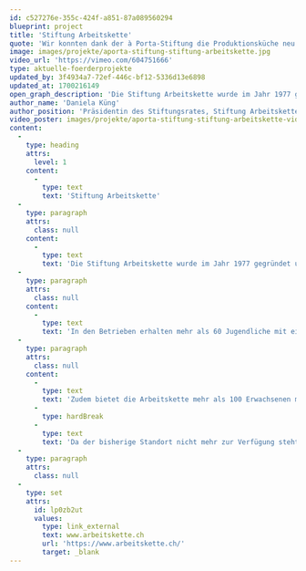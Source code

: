 ```yaml
---
id: c527276e-355c-424f-a851-87a089560294
blueprint: project
title: 'Stiftung Arbeitskette'
quote: 'Wir konnten dank der à Porta-Stiftung die Produktionsküche neu aufbauen und so Arbeits- und Ausbildungsplätze retten.'
image: images/projekte/aporta-stiftung-stiftung-arbeitskette.jpg
video_url: 'https://vimeo.com/604751666'
type: aktuelle-foerderprojekte
updated_by: 3f4934a7-72ef-446c-bf12-5336d13e6898
updated_at: 1700216149
open_graph_description: 'Die Stiftung Arbeitskette wurde im Jahr 1977 gegründet und engagiert sich in verschiedenen Arbeitsintegrationsprojekten. Als Pionierin eröffnete sie 1994 den ersten eigenen Gastronomiebetrieb in der Schweiz mit Integrationsarbeitsplätzen. Das Restaurant Limmathof steht noch heute erfolgreich unter Führung der Arbeitskette. Inzwischen gehören sechs weitere, von Gastroprofis geführte Betriebe zur Familie der Arbeitskette. Dies ist ein klarer Erfolgsausweis für dieses Modell.'
author_name: 'Daniela Küng'
author_position: 'Präsidentin des Stiftungsrates, Stiftung Arbeitskette'
video_poster: images/projekte/aporta-stiftung-stiftung-arbeitskette-video-poster.jpg
content:
  -
    type: heading
    attrs:
      level: 1
    content:
      -
        type: text
        text: 'Stiftung Arbeitskette'
  -
    type: paragraph
    attrs:
      class: null
    content:
      -
        type: text
        text: 'Die Stiftung Arbeitskette wurde im Jahr 1977 gegründet und engagiert sich in verschiedenen Arbeitsintegrationsprojekten. Als Pionierin eröffnete sie 1994 den ersten eigenen Gastronomiebetrieb in der Schweiz mit Integrationsarbeitsplätzen. Das Restaurant Limmathof steht noch heute erfolgreich unter Führung der Arbeitskette. Inzwischen gehören sechs weitere, von Gastroprofis geführte Betriebe zur Familie der Arbeitskette. Dies ist ein klarer Erfolgsausweis für dieses Modell.'
  -
    type: paragraph
    attrs:
      class: null
    content:
      -
        type: text
        text: 'In den Betrieben erhalten mehr als 60 Jugendliche mit einem Handicap eine Ausbildung in der Gastronomie und im Detailhandel. Für viele von ihnen bedeutet das die Grundlage für ein künftiges selbstständiges und selbstbestimmtes (Berufs-) Leben, unabhängig von Leistungen der IV oder der Sozialhilfe. Rund 80% der Lernenden finden nach erfolgreich bestandener Ausbildung eine Stelle im 1. Arbeitsmarkt.'
  -
    type: paragraph
    attrs:
      class: null
    content:
      -
        type: text
        text: 'Zudem bietet die Arbeitskette mehr als 100 Erwachsenen mit einem gesundheitlich bedingt eingeschränkten Leistungsvermögen und/oder mit einem Flüchtlingshintergrund einen Arbeitsplatz, der ihnen eine sinnbringende Tätigkeit in einem wertschätzenden Umfeld ermöglicht.'
      -
        type: hardBreak
      -
        type: text
        text: 'Da der bisherige Standort nicht mehr zur Verfügung steht, wird der Catering-Bereich neu im startup space angesiedelt, der unmittelbar beim Bahnhof Schlieren liegt. An diesem Ersatzstandort können sämtliche Ausbildungs- und Arbeitsplätze gesichert werden. Zudem führt die Arbeitskette das öffentliche Personalrestaurant. Die Dr. Stephan à Porta-Stiftung leistet einen Beitrag an die Einrichtung der Produktionsküche.'
  -
    type: paragraph
    attrs:
      class: null
  -
    type: set
    attrs:
      id: lp0zb2ut
      values:
        type: link_external
        text: www.arbeitskette.ch
        url: 'https://www.arbeitskette.ch/'
        target: _blank
---
```

